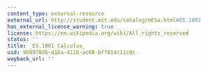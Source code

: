 ```yaml
---
content_type: external-resource
external_url: http://student.mit.edu/catalog/mESa.html#ES.1801
has_external_license_warning: true
license: https://en.wikipedia.org/wiki/All_rights_reserved
status: ''
title: _ES.1801 Calculus_
uid: 9b9978db-d1ba-411b-ac68-bff814c11c0c
wayback_url: ''
---
```

